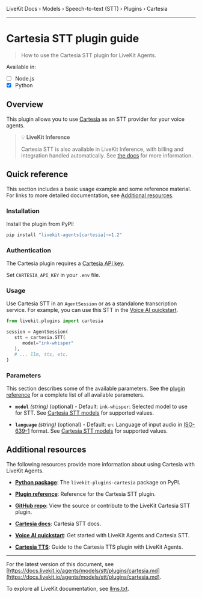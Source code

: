 LiveKit Docs › Models › Speech-to-text (STT) › Plugins › Cartesia

---

# Cartesia STT plugin guide

> How to use the Cartesia STT plugin for LiveKit Agents.

Available in:
- [ ] Node.js
- [x] Python

## Overview

This plugin allows you to use [Cartesia](https://www.cartesia.ai/) as an STT provider for your voice agents.

> 💡 **LiveKit Inference**
> 
> Cartesia STT is also available in LiveKit Inference, with billing and integration handled automatically. See [the docs](https://docs.livekit.io/agents/models/stt/inference/cartesia.md) for more information.

## Quick reference

This section includes a basic usage example and some reference material. For links to more detailed documentation, see [Additional resources](#additional-resources).

### Installation

Install the plugin from PyPI:

```bash
pip install "livekit-agents[cartesia]~=1.2"

```

### Authentication

The Cartesia plugin requires a [Cartesia API key](https://play.cartesia.ai/keys).

Set `CARTESIA_API_KEY` in your `.env` file.

### Usage

Use Cartesia STT in an `AgentSession` or as a standalone transcription service. For example, you can use this STT in the [Voice AI quickstart](https://docs.livekit.io/agents/start/voice-ai.md).

```python
from livekit.plugins import cartesia

session = AgentSession(
   stt = cartesia.STT(
      model="ink-whisper"
   ),
   # ... llm, tts, etc.
)

```

### Parameters

This section describes some of the available parameters. See the [plugin reference](https://docs.livekit.io/reference/python/v1/livekit/plugins/cartesia/index.html.md#livekit.plugins.cartesia.STT) for a complete list of all available parameters.

- **`model`** _(string)_ (optional) - Default: `ink-whisper`: Selected model to use for STT. See [Cartesia STT models](https://docs.cartesia.ai/build-with-cartesia/models/stt) for supported values.

- **`language`** _(string)_ (optional) - Default: `en`: Language of input audio in [ISO-639-1](https://en.wikipedia.org/wiki/List_of_ISO_639_language_codes) format. See [Cartesia STT models](https://docs.cartesia.ai/build-with-cartesia/models/stt) for supported values.

## Additional resources

The following resources provide more information about using Cartesia with LiveKit Agents.

- **[Python package](https://pypi.org/project/livekit-plugins-cartesia/)**: The `livekit-plugins-cartesia` package on PyPI.

- **[Plugin reference](https://docs.livekit.io/reference/python/v1/livekit/plugins/cartesia/index.html.md#livekit.plugins.cartesia.STT)**: Reference for the Cartesia STT plugin.

- **[GitHub repo](https://github.com/livekit/agents/tree/main/livekit-plugins/livekit-plugins-cartesia)**: View the source or contribute to the LiveKit Cartesia STT plugin.

- **[Cartesia docs](https://docs.cartesia.ai/build-with-cartesia/models/stt)**: Cartesia STT docs.

- **[Voice AI quickstart](https://docs.livekit.io/agents/start/voice-ai.md)**: Get started with LiveKit Agents and Cartesia STT.

- **[Cartesia TTS](https://docs.livekit.io/agents/models/tts/plugins/cartesia.md)**: Guide to the Cartesia TTS plugin with LiveKit Agents.

---


For the latest version of this document, see [https://docs.livekit.io/agents/models/stt/plugins/cartesia.md](https://docs.livekit.io/agents/models/stt/plugins/cartesia.md).

To explore all LiveKit documentation, see [llms.txt](https://docs.livekit.io/llms.txt).